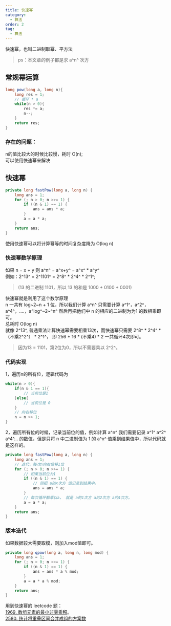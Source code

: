 ```yaml
---
title: 快速幂
category:
  - 算法
order: 2
tag:
  - 算法
---
```


快速幂，也叫二进制取幂、平方法
> ps：本文章的例子都是求 a^n^ 次方

## 常规幂运算
```java
long pow(long a, long n){
    long res = 1;
    // 循环 * a
    while(n > 0){
        res *= a;
        n--;
    }
    return res;
}
```
### 存在的问题：
n的值比较大的时候比较慢，耗时 O(n);  
可以使用快速幂来解决
## 快速幂
```java
private long fastPow(long a, long n) {
    long ans = 1;
    for (; n > 0; n >>= 1) {
        if ((n & 1) == 1) {
            ans = ans * a;
        }
        a = a * a;
    }
    return ans;
}
```
使用快速幂可以将计算幂等的时间复杂度降为 O(log n)
### 快速幂数学原理
如果 n = x + y 则 a^n^ = a^x+y^ = a^x^ * a^y^  
例如：2^13^ = 2^1101^ = 2^8^ * 2^4^ * 2^1^;
>(13 的二进制 1101，所以 13 的和是 1000 + 0100 + 0001)    

快速幂就是利用了这个数学原理  
n 一共有 log~2~n + 1 位，所以我们计算 a^n^ 只需要计算 a^1^，a^2^，a^4^，....，a^log^~2~^n^ 然后再把他们中 n 的相应的二进制为为1 的数相乘即可。  
总耗时 O(log n)  
就像 2^13^, 普通乘法计算快速幂需要相乘13次，而快速幂只需要 2^8^ * 2^4^ *（不乘2^2^） * 2^1^， 即 256 * 16 * (不乘4) * 2 一共循环4次即可。
>因为13 = 1101，第2位为0，所以不需要乘以 2^2^。

### 代码实现
1，遍历n的所有位，逻辑代码为
```java
while(n > 0){
    if(n & 1 == 1){
        // 当前位是1
    }else{
        // 当前位是 0
    }
    // 向右移位
    n = n >> 1;
}
```
2，遍历所有位的时候，记录当前位的值，例如计算 a^n^ 我们需要记录 a^1^ a^2^ a^4^... 的数值，但是只将 n 中二进制值为 1 的 a^x^ 值乘到结果值中，所以代码就是这样的。
```java
private long fastPow(long a, long n) {
    long ans = 1;
    // 迭代，每次n向右位移1位
    for (; n > 0; n >>= 1) {
        // 如果当前位为1
        if ((n & 1) == 1) {
            // 则把 a的x次方 值记录到结果中。
            ans = ans * a;
        }
        // 每次循环都乘以a， 就是 a的1次方 a的2次方 a的4次方。
        a = a * a;
    }
    return ans;
}
```
### 版本迭代
如果数据较大需要取模，则加入mod值即可。
```java
private long qpow(long a, long n, long mod) {
    long ans = 1;
    for (; n > 0; n >>= 1) {
        if ((n & 1) == 1) {
            ans = ans * a % mod;
        }
        a = a * a % mod;
    }
    return ans;
}
```

用到快速幂的 leetcode 题：  
[1969. 数组元素的最小非零乘积](https://leetcode.cn/problems/minimum-non-zero-product-of-the-array-elements/)。  
[2580. 统计将重叠区间合并成组的方案数](https://leetcode.cn/problems/count-ways-to-group-overlapping-ranges/)

